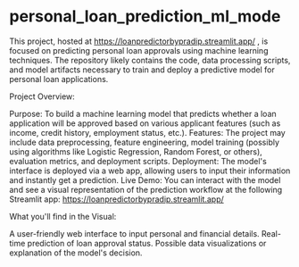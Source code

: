 # personal_loan_prediction_ml_mode
This project, hosted at https://loanpredictorbypradip.streamlit.app/ , is focused on predicting personal loan approvals using machine learning techniques. The repository likely contains the code, data processing scripts, and model artifacts necessary to train and deploy a predictive model for personal loan applications.

Project Overview:

Purpose: To build a machine learning model that predicts whether a loan application will be approved based on various applicant features (such as income, credit history, employment status, etc.).
Features: The project may include data preprocessing, feature engineering, model training (possibly using algorithms like Logistic Regression, Random Forest, or others), evaluation metrics, and deployment scripts.
Deployment: The model's interface is deployed via a web app, allowing users to input their information and instantly get a prediction.
Live Demo: You can interact with the model and see a visual representation of the prediction workflow at the following Streamlit app: https://loanpredictorbypradip.streamlit.app/

What you'll find in the Visual:

A user-friendly web interface to input personal and financial details.
Real-time prediction of loan approval status.
Possible data visualizations or explanation of the model's decision.
